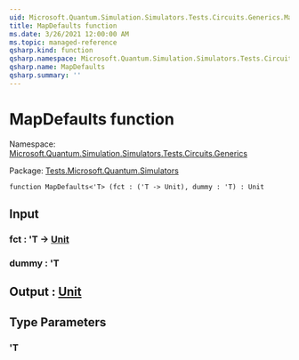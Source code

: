 ```yaml
---
uid: Microsoft.Quantum.Simulation.Simulators.Tests.Circuits.Generics.MapDefaults
title: MapDefaults function
ms.date: 3/26/2021 12:00:00 AM
ms.topic: managed-reference
qsharp.kind: function
qsharp.namespace: Microsoft.Quantum.Simulation.Simulators.Tests.Circuits.Generics
qsharp.name: MapDefaults
qsharp.summary: ''
---
```


# MapDefaults function

Namespace: [Microsoft.Quantum.Simulation.Simulators.Tests.Circuits.Generics](xref:Microsoft.Quantum.Simulation.Simulators.Tests.Circuits.Generics)

Package: [Tests.Microsoft.Quantum.Simulators](https://nuget.org/packages/Tests.Microsoft.Quantum.Simulators)




```qsharp
function MapDefaults<'T> (fct : ('T -> Unit), dummy : 'T) : Unit
```


## Input

### fct : 'T -> [Unit](xref:microsoft.quantum.lang-ref.unit)




### dummy : 'T





## Output : [Unit](xref:microsoft.quantum.lang-ref.unit)



## Type Parameters

### 'T

